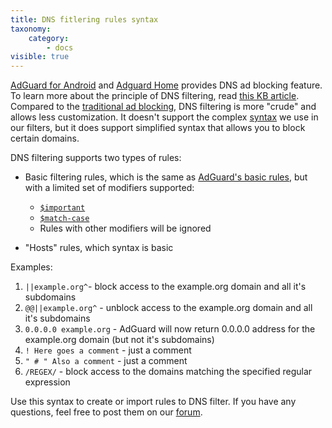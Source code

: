 ```yaml
---
title: DNS fitlering rules syntax
taxonomy:
    category:
        - docs
visible: true
---
```



[AdGuard for Android](https://kb.adguard.com/en/android) and [Adguard Home](https://kb.adguard.com/ru/home) provides DNS ad blocking feature. To learn more about the principle of DNS filtering, read [this KB article](https://kb.adguard.com/en/general/dns-filtering-android). Compared to the [traditional ad blocking](https://kb.adguard.com/en/general/how-ad-blocking-works), DNS filtering is more "crude" and allows less customization. It doesn't support the complex [syntax](https://kb.adguard.com/en/general/how-to-create-your-own-ad-filters) we use in our filters, but it does support simplified syntax that allows you to block certain domains.

DNS filtering supports two types of rules:

* Basic filtering rules, which is the same as [AdGuard's basic rules](https://kb.adguard.com/en/general/how-to-create-your-own-ad-filters#basic-rules), but with a limited set of modifiers supported:

    * [`$important`](https://kb.adguard.com/en/general/how-to-create-your-own-ad-filters#important-modifier)
    * [`$match-case`](https://kb.adguard.com/en/general/how-to-create-your-own-ad-filters#match-case-modifier)
    * Rules with other modifiers will be ignored
    
* "Hosts" rules, which syntax is basic

Examples:

1. `||example.org^`- block access to the example.org domain and all it's subdomains
2. `@@||example.org^` - unblock access to the example.org domain and all it's subdomains
3. `0.0.0.0 example.org` - AdGuard will now return 0.0.0.0 address for the example.org domain (but not it's subdomains)
4. `! Here goes a comment` - just a comment
5. `" # " Also a comment` - just a comment
6. `/REGEX/` - block access to the domains matching the specified regular expression

Use this syntax to create or import rules to DNS filter. If you have any questions, feel free to post them on our [forum](https://forum.adguard.com/index.php?forums/69/).